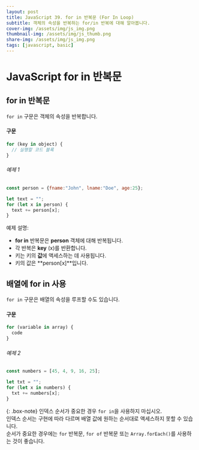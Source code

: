 ```yaml
---
layout: post
title: JavaScript 39. for in 반복문 (For In Loop)
subtitle: 객체의 속성을 반복하는 for/in 반복에 대해 알아봅니다.
cover-img: /assets/img/js_img.png
thumbnail-img: /assets/img/js_thumb.png
share-img: /assets/img/js_img.png
tags: [javascript, basic]
---
```


# JavaScript for in 반복문

## for in 반복문

```for in``` 구문은 객체의 속성을 반복합니다.

#### 구문

```javascript
for (key in object) {
  // 실행할 코드 블록
}
```

###### 예제 1

```javascript
const person = {fname:"John", lname:"Doe", age:25};

let text = "";
for (let x in person) {
  text += person[x];
}
```

예제 설명:

+ **for in** 반복문은 **person** 객체에 대해 반복됩니다.
+ 각 반복은 **key** (x)를 반환합니다.
+ 키는 키의 **값**에 액세스하는 데 사용됩니다.
+ 키의 값은 **person[x]**입니다.

## 배열에 for in 사용

```for in``` 구문은 배열의 속성을 루프할 수도 있습니다.

#### 구문

```javascript
for (variable in array) {
  code
}
```

###### 예제 2

```javascript
const numbers = [45, 4, 9, 16, 25];

let txt = "";
for (let x in numbers) {
  txt += numbers[x];
}
```

{: .box-note}
인덱스 순서가 중요한 경우 ```for in```을 사용하지 마십시오.<br>인덱스 순서는 구현에 따라 다르며 배열 값에 원하는 순서대로 액세스하지 못할 수 있습니다.<br>순서가 중요한 경우에는 ```for``` 반복문, ```for of``` 반복문 또는 ```Array.forEach()```를 사용하는 것이 좋습니다.
